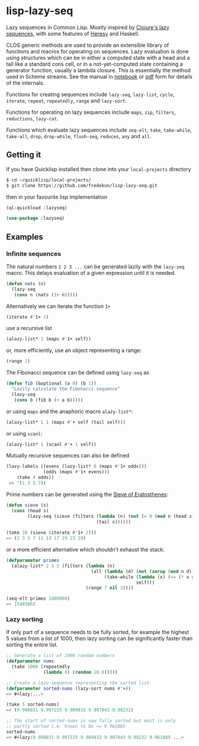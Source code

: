 # lisp-lazy-seq

Lazy sequences in Common Lisp. Mostly inspired by 
[Clojure's lazy sequences](http://clojure-doc.org/articles/language/laziness.html), with 
some features of [Heresy](http://cl-heresy.sourceforge.net/Heresy.htm) and Haskell.

CLOS generic methods are used to provide an extensible
library of functions and macros for operating on sequences. Lazy
evaluation is done using structures which can be in either a computed
state with a head and a tail like a standard cons cell, or in a
not-yet-computed state containing a generator function, usually a
lambda closure. This is essentially the method used in Scheme streams.
See the manual in [notebook](lisp-lazy-seq.ipynb) or
[pdf](lisp-lazy-seq.pdf) form for details of the internals. 

Functions for creating sequences include `lazy-seq`, `lazy-list`,
`cycle`, `iterate`, `repeat`, `repeatedly`, `range` and `lazy-sort`. 

Functions for operating on lazy sequences include `maps`, `zip`, `filters`,
`reductions`, `lazy-cat`.

Functions which evaluate lazy sequences include `seq-elt`, `take`, `take-while`, 
`take-all`, `drop`, `drop-while`, `flush-seq`, `reduces`, `any` and `all`.

## Getting it

If you have Quicklisp installed then clone into your `local-projects`
directory

```bash
$ cd ~/quicklisp/local-projects/
$ git clone https://github.com/fredokun/lisp-lazy-seq.git 
```

then in your favourite lisp implementation

```lisp
(ql:quickload :lazyseq)

(use-package :lazyseq)
```

## Examples

### Infinite sequences

The natural numbers `1 2 3 ...` can be generated lazily with 
the `lazy-seq` macro. This delays evaluation of a given expression
until it is needed.

```lisp
(defun nats (n)
  (lazy-seq
   (cons n (nats (1+ n)))))
```

Alternatively we can iterate the function `1+`

```lisp
(iterate #'1+ 1)
```

use a recursive list

```lisp
(alazy-list* 1 (maps #'1+ self))
```

or, more efficiently, use an object representing a range:

```lisp
(range 1)
```

The Fibonacci sequence can be defined using `lazy-seq` as

```lisp
(defun fib (&optional (a 0) (b 1))
  "Lazily calculate the Fibonacci sequence"
  (lazy-seq
   (cons b (fib b (+ a b)))))
```

or using `maps` and the anaphoric macro `alazy-list*`:

```lisp
(alazy-list* 1 1 (maps #'+ self (tail self)))
```

or using `scanl`:

```lisp
(alazy-list* 1 (scanl #'+ 1 self))
```

Mutually recursive sequences can also be defined

```lisp
(lazy-labels ((evens (lazy-list* 0 (maps #'1+ odds)))
              (odds (maps #'1+ evens)))
    (take 4 odds))
 => '(1 3 5 7))
```

Prime numbers can be generated using the [Sieve of Eratosthenes](https://en.wikipedia.org/wiki/Sieve_of_Eratosthenes):

```lisp
(defun sieve (s)
  (cons (head s)
        (lazy-seq (sieve (filters (lambda (n) (not (= 0 (mod n (head s)))))
                                  (tail s))))))
                                  
(take 10 (sieve (iterate #'1+ 2)))
=> (2 3 5 7 11 13 17 19 23 29)
```

or a more efficient alternative which shouldn't exhaust the stack:

```lisp
(defparameter primes
  (alazy-list* 2 3 5 (filters (lambda (n)
                                (all (lambda (d) (not (zerop (mod n d))))
                                     (take-while (lambda (x) (<= (* x x) n))
                                                 self)))
                              (range 7 nil 2))))

(seq-elt primes 1000000)
=> 15485863
```

### Lazy sorting

If only part of a sequence needs to be fully sorted, for example
the highest 5 values from a list of 1000, then lazy sorting can
be significantly faster than sorting the entire list.

```lisp
;; Generate a list of 1000 random numbers
(defparameter nums
  (take 1000 (repeatedly
              (lambda () (random 10.0)))))

;; Create a lazy sequence representing the sorted list
(defparameter sorted-nums (lazy-sort nums #'>))
=> #<lazy:...>

(take 5 sorted-nums)
=> (9.998831 9.997225 9.989832 9.987843 9.98232)

;; The start of sorted-nums is now fully sorted but most is only
;; partly sorted i.e. known to be <= 9.961885
sorted-nums
=> #<lazy:9.998831 9.997225 9.989832 9.987843 9.98232 9.961885 ...>
```

